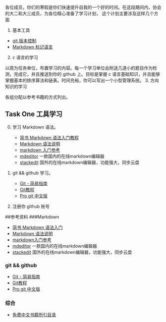 各位成员，你们的寒假是你们快速提升自我的一个好的时间。在这段期间内，协会的大二和大三成员，为各位精心准备了学习计划，
这个计划主要涉及这样几个方面
 1. 基本工具
   - [git 版本控制](http://wc.yooooo.us/d2lraS9HaXQ=)
   - [Markdown 标记语言](http://wc.yooooo.us/d2lraS9NYXJrZG93biF6aA==)

 2.  c 语言的学习
 
   以周为任务单位，布置学习的内容。每一个学习单位会附送几道小的题目作为检测，完成它，并且推送到你的 github 上。目标是掌握 c 语言基础知识，并且能够掌握基本的排序算法和链表。时间充裕，你可以写出一个小型管理系统。
 3. 方向知识的学习

  各组分配以参考书籍的方式列出。
 
## Task One 工具学习
  0. 学习 Markdown 语法。
     
      - [简书 Markdown 语法入门教程](http://www.jianshu.com/p/q81RER)
      - [Markdown 语法说明](http://wowubuntu.com/markdown/) 
      - [markdown 入门参考](https://github.com/LearnShare/Learning-Markdown/blob/master/README.md)
      - [mdeditor](https://www.zybuluo.com/mdeditor)  一款国内的在线markdown编辑器
      - [stackedit](https://stackedit.io) 国外的在线markdown编辑器，功能强大，同步云盘
  2. git && github 学习。 
     - [Git - 简易指南](http://rogerdudler.github.io/git-guide/index.zh.html)
     - [Git教程](http://www.liaoxuefeng.com/wiki/0013739516305929606dd18361248578c67b8067c8c017b000)
     - [Pro git 中文版](https://www.gitbook.com/book/0532/progit/details)
  3. 注册你  github 账号


##参考资料
###Markdown
   - [简书 Markdown 语法入门](http://www.jianshu.com/p/q81RER)
   - [Markdown 语法说明](http://wowubuntu.com/markdown/) 
   - [markdown入门参考](https://github.com/LearnShare/Learning-Markdown/blob/master/README.md)
   - [mdeditor](https://www.zybuluo.com/mdeditor)  一款国内的在线markdown编辑器
   - [stackedit](https://stackedit.io) 国外的在线markdown编辑器，功能强大，同步云盘 
 

### git && github
   - [Git - 简易指南](http://rogerdudler.github.io/git-guide/index.zh.html)
   - [Git教程](http://www.liaoxuefeng.com/wiki/0013739516305929606dd18361248578c67b8067c8c017b000)
   - [Pro git 中文版](https://www.gitbook.com/book/0532/progit/details)	
    
    
### 综合
   
   - [免费中文书籍所引目录](https://github.com/vhf/free-programming-books/blob/master/free-programming-books-zh.md#cc)
  
   
  
